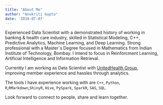 ```yaml
---
title: "About Me"
author: "Anukriti Gupta"
date: '2019-07-07'
---
```


Experienced Data Scientist with a demonstrated history of working in banking & health care industry, skilled in Statistical Modeling, C++, Predictive Analytics,  Machine Learning, and Deep Learning. Strong professional with a Master`s Degree focused in Mathematics from Indian Institute of Technology, Bombay. 
I intend to focus in Reinforcment Learning, Artificial Intelligence and Information Retrieval. 

Currently I am working as Data Scientist with [UnitedHealth Group](https://www.uhc.com/), improving member experience and hassles through analytics.

The tools I have experience working with are `C++`, `Python`, `R`,`RMarkdown`,`ShinyR`, `Hive`, `PySpark`, `SparkR`, `SAS`, `SQL`.



Look forward to connect to people, share and learn together.
